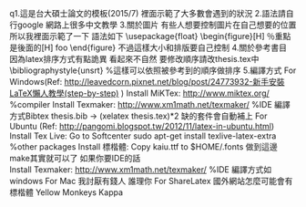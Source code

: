 q1.這是台大碩士論文的模板(2015/7) 裡面示範了大多數會遇到的狀況
2.語法請自行google 網路上很多中文教學
3.關於圖片 有些人想要控制圖片在自己想要的位置 所以我裡面示範了一下
語法如下
\usepackage{float}
\begin{figure}[H]  ％重點是後面的[H]
foo
\end{figure}
不過這樣大小和排版要自己控制
4.關於參考書目 因為latex排序方式有點詭異 看起來不自然
要修改順序請改thesis.tex中
\bibliographystyle{unsrt} %這樣可以依照被參考到的順序做排序
5.編譯方式
For Windows(Ref: http://leavedcorn.pixnet.net/blog/post/24773932-新手安裝LaTeX懶人教學(step-by-step) )
	Install MiKTex: http://www.miktex.org/  %compiler
	Install Texmaker: http://www.xm1math.net/texmaker/  %IDE
	編譯方式Bibtex thesis.bib -> (xelatex thesis.tex)*2 
	缺的套件會自動補上
For Ubuntu (Ref: http://pangomi.blogspot.tw/2012/11/latex-in-ubuntu.html)
	Install Tex Live: Go to Softcenter
	sudo apt-get install texlive-latex-extra  %other packages
	Install 標楷體:  Copy kaiu.ttf to $HOME/.fonts 
	做到這邊make其實就可以了
	如果你要IDE的話	
	Install Texmaker: http://www.xm1math.net/texmaker/  %IDE 
	編譯方式如 windows
For Mac
	我討厭有錢人 誰理你
For ShareLatex
	國外網站怎麼可能會有標楷體 Yellow Monkeys Kappa

